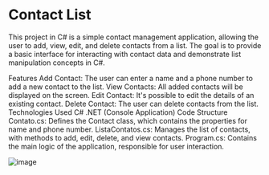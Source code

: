 # Contact List
<p>
  This project in C# is a simple contact management application, allowing the user to add, view, edit, and delete contacts from a list. The goal is to provide a basic interface for interacting with contact data and demonstrate list manipulation concepts in C#.
</p>
Features
Add Contact: The user can enter a name and a phone number to add a new contact to the list.
View Contacts: All added contacts will be displayed on the screen.
Edit Contact: It's possible to edit the details of an existing contact.
Delete Contact: The user can delete contacts from the list.
Technologies Used
C#
.NET (Console Application)
Code Structure
Contato.cs: Defines the Contact class, which contains the properties for name and phone number.
ListaContatos.cs: Manages the list of contacts, with methods to add, edit, delete, and view contacts.
Program.cs: Contains the main logic of the application, responsible for user interaction.

![image](https://github.com/user-attachments/assets/3c687681-b9ba-44dd-908f-826f6a2ce644)
